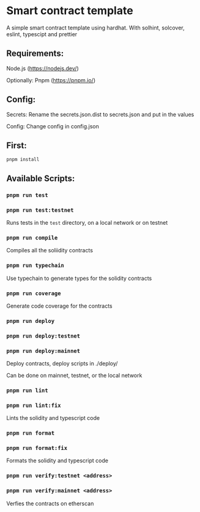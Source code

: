 # Smart contract template

A simple smart contract template using hardhat. With solhint, solcover, eslint, typescipt and prettier

## Requirements:

Node.js (https://nodejs.dev/)

Optionally: Pnpm (https://pnpm.io/)

## Config:

Secrets: Rename the secrets.json.dist to secrets.json and put in the values

Config: Change config in config.json

## First:

    pnpm install

## Available Scripts:

### `pnpm run test`

### `pnpm run test:testnet`

Runs tests in the `test` directory, on a local network or on testnet

### `pnpm run compile`

Compiles all the soliidity contracts

### `pnpm run typechain`

Use typechain to generate types for the solidity contracts

### `pnpm run coverage`

Generate code coverage for the contracts

### `pnpm run deploy`

### `pnpm run deploy:testnet`

### `pnpm run deploy:mainnet`

Deploy contracts, deploy scripts in ./deploy/

Can be done on mainnet, testnet, or the local network

### `pnpm run lint`

### `pnpm run lint:fix`

Lints the solidity and typescript code

### `pnpm run format`

### `pnpm run format:fix`

Formats the solidity and typescript code

### `pnpm run verify:testnet <address>`

### `pnpm run verify:mainnet <address>`

Verfies the contracts on etherscan

